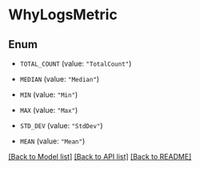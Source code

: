# WhyLogsMetric

## Enum


* `TOTAL_COUNT` (value: `"TotalCount"`)

* `MEDIAN` (value: `"Median"`)

* `MIN` (value: `"Min"`)

* `MAX` (value: `"Max"`)

* `STD_DEV` (value: `"StdDev"`)

* `MEAN` (value: `"Mean"`)


[[Back to Model list]](../README.md#documentation-for-models) [[Back to API list]](../README.md#documentation-for-api-endpoints) [[Back to README]](../README.md)



